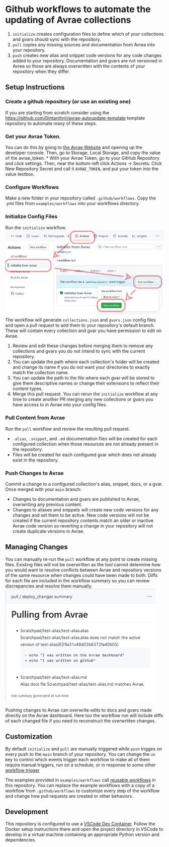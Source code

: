 # Github workflows to automate the updating of Avrae collections

1. `initialize` creates configuration files to define which of your collections and gvars should sync with the repository.
2. `pull` copies any missing sources and documentation from Avrea into your repository.
3. `push` creates new alias and snippet code versions for any code changes added to your repository. Documentation and gvars are not versioned in Avrea so those are always overwritten with the contents of your repository when they differ.

## Setup Instructions
### Create a github repository (or use an existing one)
If you are starting from scratch consider using the https://github.com/Dintanthrir/avrae-autoupdate-template template repository to automate many of these steps.
### Get your Avrae Token.
You can do this by going to [the Avrae Website](https://avrae.io) and opening up the developer console. Then, go to Storage, Local Storage, and copy the value of the avrae_token.
	* With your Avrae Token, go to your GitHub Repository and click settings. Then, near the bottom-left click Actions -> Secrets. Click New Repository Secret and call it `AVRAE_TOKEN`, and put your token into the value textbox.
### Configure Workflows
Make a new folder in your repository called `.github/workflows`. Copy the .yml files from `examples/workflows` into your workflows directory.
### Initialize Config Files
Run the `initialize` workflow. ![Running the initialize workflow](docs/initialize_workflow_run.png)
The workflow will generate `collections.json` and `gvars.json` config files and open a pull request to add them to your repository's default branch. These will contain every collection and gvar you have permission to edit on Avrae. 
1. Review and edit these changes before merging them to remove any collections and gvars you do not intend to sync with the current repository.
1. You can update the path where each collection's folder will be created and change its name if you do not want your directories to exactly match the collection name.
1. You can update the path to the file where each gvar will be stored to give them descriptive names or change their extensions to reflect their content types.
1. Merge this pull request. You can rerun the `initialize` workflow at any time to create another PR merging any new collections or gvars you have access to in Avrae into your config files.
### Pull Content from Avrae
Run the `pull` workflow and review the resulting pull request.
- `.alias`, `.snippet`, and `.md` documentation files will be created for each configured collection when those resources are not already present in the repository.
- Files will be created for each configured gvar which does not already exist in the repository.
### Push Changes to Avrae
Commit a change to a configured collection's alias, snippet, docs, or a gvar. Once merged with your `main` branch:
- Changes to documentation and gvars are published to Avrae, overwriting any previous content.
- Changes to aliases and snippets will create new code versions for any changes and set them to be active. New code versions will not be created if the current repository contents match an older or inactive Avrae code version so reverting a change in your repository will not create duplicate versions in Avrae.

## Managing Changes
You can manually re-run the `pull` workflow at any point to create missing files. Existing files will not be overwritten as the tool cannot determine how you would want to resolve conflicts between Avrae and repository versions of the same resource when changes could have been made to both.
Diffs for each file are included in the workflow summary so you can review discrepancies and resolve them manually.
![Pull workflow summary containing diffs](docs/workflow_summary_diff.png)

Pushing changes to Avrae can overwrite edits to docs and gvars made directly on the Avrae dashboard. Here too the workflow run will include diffs of each changed file if you need to reconstruct the overwritten changes.

## Customization
By default `initialize` and `pull` are manually triggered while `push` trigges on every push to the `main` branch of your repository. You can change the `on` key to control which events trigger each workflow to make all of them require manual triggers, run on a schedule, or in response to some other [workflow trigger](https://docs.github.com/en/actions/using-workflows/triggering-a-workflow)

The examples provided in `examples/workflows` call [reusable workflows](https://docs.github.com/en/actions/using-workflows/reusing-workflows) in this repository. You can replace the example workflows with a copy of a workflow from `.github/workflows` to customize every step of the workflow and change how pull requests are created or other behaviors.

## Development
This repository is configured to use a [VSCode Dev Container](https://code.visualstudio.com/docs/devcontainers/containers). Follow the Docker setup instructions there and open the project directory in VSCode to develop in a virtual machine containing an appropriate Python version and dependencies.
